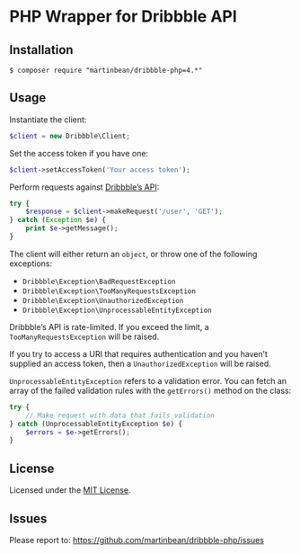 # PHP Wrapper for Dribbble API

## Installation

```
$ composer require "martinbean/dribbble-php=4.*"
```

## Usage

Instantiate the client:

```php
$client = new Dribbble\Client;
```

Set the access token if you have one:

```php
$client->setAccessToken('Your access token');
```

Perform requests against [Dribbble’s API](http://developer.dribbble.com/v1/):

```php
try {
    $response = $client->makeRequest('/user', 'GET');
} catch (Exception $e) {
    print $e->getMessage();
}
```

The client will either return an `object`, or throw one of the following exceptions:

* `Dribbble\Exception\BadRequestException`
* `Dribbble\Exception\TooManyRequestsException`
* `Dribbble\Exception\UnauthorizedException`
* `Dribbble\Exception\UnprocessableEntityException`

Dribbble’s API is rate-limited. If you exceed the limit, a `TooManyRequestsException` will be raised.

If you try to access a URI that requires authentication and you haven’t supplied an access token, then a `UnauthorizedException` will be raised.

`UnprocessableEntityException` refers to a validation error. You can fetch an array of the failed validation rules with the `getErrors()` method on the class:

```php
try {
    // Make request with data that fails validation
} catch (UnprocessableEntityException $e) {
    $errors = $e->getErrors();
}
```

## License

Licensed under the [MIT License](LICENSE.md).

## Issues

Please report to: https://github.com/martinbean/dribbble-php/issues
